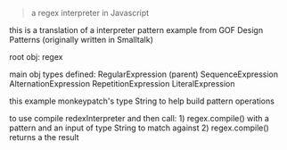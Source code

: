 
>a regex interpreter in Javascript

this is a translation of a interpreter pattern example from GOF Design Patterns (originally written in Smalltalk)

root obj: regex

main obj types defined:
    RegularExpression (parent)
    SequenceExpression
    AlternationExpression
    RepetitionExpression
    LiteralExpression

this example monkeypatch's type String to help build pattern operations

to use compile redexInterpreter and then call:
    1) regex.compile() with a pattern and an input of type String to match against
    2) regex.compile() returns a the result
